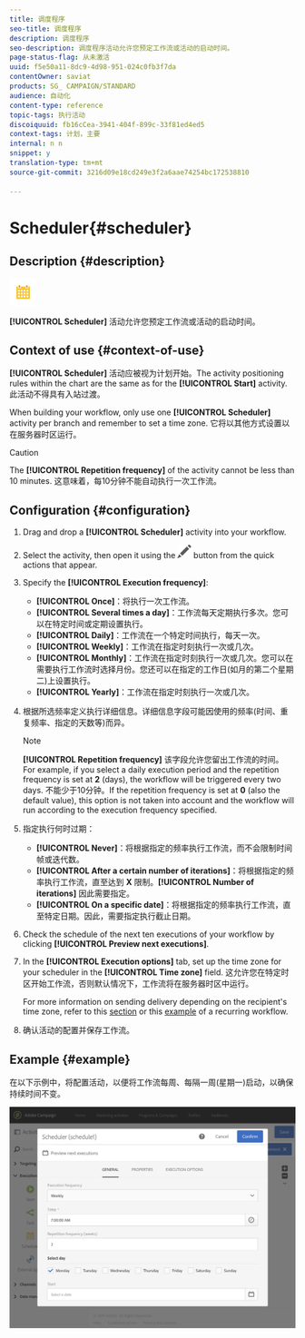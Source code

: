 ```yaml
---
title: 调度程序
seo-title: 调度程序
description: 调度程序
seo-description: 调度程序活动允许您预定工作流或活动的启动时间。
page-status-flag: 从未激活
uuid: f5e50a11-8dc9-4d98-951-024c0fb3f7da
contentOwner: saviat
products: SG_ CAMPAIGN/STANDARD
audience: 自动化
content-type: reference
topic-tags: 执行活动
discoiquuid: fb16cCea-3941-404f-899c-33f81ed4ed5
context-tags: 计划，主要
internal: n n
snippet: y
translation-type: tm+mt
source-git-commit: 3216d09e18cd249e3f2a6aae74254bc172538810

---
```



# Scheduler{#scheduler}

## Description {#description}

![](assets/scheduler.png)

**[!UICONTROL Scheduler]** 活动允许您预定工作流或活动的启动时间。

## Context of use {#context-of-use}

**[!UICONTROL Scheduler]** 活动应被视为计划开始。The activity positioning rules within the chart are the same as for the **[!UICONTROL Start]** activity. 此活动不得具有入站过渡。

When building your workflow, only use one **[!UICONTROL Scheduler]** activity per branch and remember to set a time zone. 它将以其他方式设置以在服务器时区运行。

>[!CAUTION]
>
>The **[!UICONTROL Repetition frequency]** of the activity cannot be less than 10 minutes. 这意味着，每10分钟不能自动执行一次工作流。

## Configuration {#configuration}

1. Drag and drop a **[!UICONTROL Scheduler]** activity into your workflow.
1. Select the activity, then open it using the ![](assets/edit_darkgrey-24px.png) button from the quick actions that appear.
1. Specify the **[!UICONTROL Execution frequency]**:

   * **[!UICONTROL Once]**：将执行一次工作流。
   * **[!UICONTROL Several times a day]**：工作流每天定期执行多次。您可以在特定时间或定期设置执行。
   * **[!UICONTROL Daily]**：工作流在一个特定时间执行，每天一次。
   * **[!UICONTROL Weekly]**：工作流在指定时刻执行一次或几次。
   * **[!UICONTROL Monthly]**：工作流在指定时刻执行一次或几次。您可以在需要执行工作流时选择月份。您还可以在指定的工作日(如月的第二个星期二)上设置执行。
   * **[!UICONTROL Yearly]**：工作流在指定时刻执行一次或几次。

1. 根据所选频率定义执行详细信息。详细信息字段可能因使用的频率(时间、重复频率、指定的天数等)而异。

   >[!NOTE]
   >
   >**[!UICONTROL Repetition frequency]** 该字段允许您留出工作流的时间。For example, if you select a daily execution period and the repetition frequency is set at **2** (days), the workflow will be triggered every two days. 不能少于10分钟。If the repetition frequency is set at **0** (also the default value), this option is not taken into account and the workflow will run according to the execution frequency specified.

1. 指定执行何时过期：

   * **[!UICONTROL Never]**：将根据指定的频率执行工作流，而不会限制时间帧或迭代数。
   * **[!UICONTROL After a certain number of iterations]**：将根据指定的频率执行工作流，直至达到 **X** 限制。**[!UICONTROL Number of iterations]** 因此需要指定。
   * **[!UICONTROL On a specific date]**：将根据指定的频率执行工作流，直至特定日期。因此，需要指定执行截止日期。

1. Check the schedule of the next ten executions of your workflow by clicking **[!UICONTROL Preview next executions]**.

1. In the **[!UICONTROL Execution options]** tab, set up the time zone for your scheduler in the **[!UICONTROL Time zone]** field. 这允许您在特定时区开始工作流，否则默认情况下，工作流将在服务器时区中运行。

   For more information on sending delivery depending on the recipient's time zone, refer to this [section](../../sending/using/sending-messages-at-the-recipient-s-time-zone.md) or this [example](../../automating/using/push-notification-delivery.md#sending-a-recurring-push-notification-with-a-workflow) of a recurring workflow.

1. 确认活动的配置并保存工作流。

## Example {#example}

在以下示例中，将配置活动，以便将工作流每周、每隔一周(星期一)启动，以确保持续时间不变。

![](assets/wkf_scheduler_example.png)

